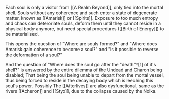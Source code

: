 Each soul is only a visitor from [[A Realm Beyond]], only tied into the mortal shell.
Souls without any coherence and such enter a state of degenerate matter, known as [[Amarisk]] or [[Spirits]]. Exposure to too much entropy and chaos can deteroriate souls, deform them until they cannot reside in a physical body anymore, but need special procedures ([[Birth of Energy]]) to be materialised. 

This opens the question of "Where are souls formed?" and "Where does Amarisk gain coherence to become a soul?" and "Is it possible to reverse the deformation of a soul?"

And the question of "Where does the soul go after the "death"^[1] of it's shell?" is answered by the entire dilemma of the Undead and Charon being disabled;
	That being the soul being unable to depart from the mortal vessel, thus being forced to reside in the decaying body which is leeching this soul's power. 
~~Possibly~~ The [[Afterlives]] are also dysfunctional, same as the rivers [[Acheron]] and [[Styx]], due to the collapse caused by the Nolka. 


[^1]:Severe physical trauma, which renders it incapable of holding the soul anymore after death ([[Curse of the Undead]]).
